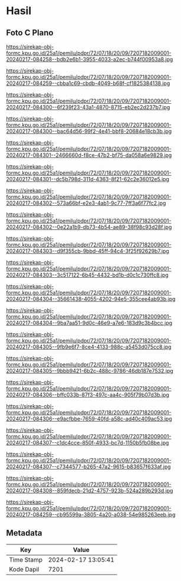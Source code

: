 # Hasil

## Foto C Plano

https://sirekap-obj-formc.kpu.go.id/25a1/pemilu/pdpr/72/07/18/20/09/7207182009001-20240217-084258--bdb2e6b1-3955-4033-a2ec-b744f00953a8.jpg

https://sirekap-obj-formc.kpu.go.id/25a1/pemilu/pdpr/72/07/18/20/09/7207182009001-20240217-084259--cbba1c69-cbdb-4049-b68f-cf1825384138.jpg

https://sirekap-obj-formc.kpu.go.id/25a1/pemilu/pdpr/72/07/18/20/09/7207182009001-20240217-084300--6f239f23-43a1-4870-8715-eb2ec2d237b7.jpg

https://sirekap-obj-formc.kpu.go.id/25a1/pemilu/pdpr/72/07/18/20/09/7207182009001-20240217-084300--bac64d56-99f2-4e41-bbf8-20684e18cb3b.jpg

https://sirekap-obj-formc.kpu.go.id/25a1/pemilu/pdpr/72/07/18/20/09/7207182009001-20240217-084301--2466660d-f8ce-47b2-bf75-da058a6e9829.jpg

https://sirekap-obj-formc.kpu.go.id/25a1/pemilu/pdpr/72/07/18/20/09/7207182009001-20240217-084301--dc5b798d-311d-4363-8f21-62c2e36012e5.jpg

https://sirekap-obj-formc.kpu.go.id/25a1/pemilu/pdpr/72/07/18/20/09/7207182009001-20240217-084302--573a66bf-e2e3-4ab1-9c77-7ff3a6f77fc2.jpg

https://sirekap-obj-formc.kpu.go.id/25a1/pemilu/pdpr/72/07/18/20/09/7207182009001-20240217-084302--0e22a1b9-db73-4b54-ae89-38f98c93d28f.jpg

https://sirekap-obj-formc.kpu.go.id/25a1/pemilu/pdpr/72/07/18/20/09/7207182009001-20240217-084303--d9f355cb-9bbd-45ff-94c4-3f25f92629b7.jpg

https://sirekap-obj-formc.kpu.go.id/25a1/pemilu/pdpr/72/07/18/20/09/7207182009001-20240217-084303--3c517122-6b45-4432-bd1b-d0c1c730ffc8.jpg

https://sirekap-obj-formc.kpu.go.id/25a1/pemilu/pdpr/72/07/18/20/09/7207182009001-20240217-084304--35661438-4055-4202-94e5-355cee4ab93b.jpg

https://sirekap-obj-formc.kpu.go.id/25a1/pemilu/pdpr/72/07/18/20/09/7207182009001-20240217-084304--9ba7aa51-9d0c-46e9-a7e6-183d9c3b4bcc.jpg

https://sirekap-obj-formc.kpu.go.id/25a1/pemilu/pdpr/72/07/18/20/09/7207182009001-20240217-084305--9fb9e6f7-8ce4-4133-988c-a5453d075cc8.jpg

https://sirekap-obj-formc.kpu.go.id/25a1/pemilu/pdpr/72/07/18/20/09/7207182009001-20240217-084305--9bbb9421-6b2c-488c-9786-46db187e7532.jpg

https://sirekap-obj-formc.kpu.go.id/25a1/pemilu/pdpr/72/07/18/20/09/7207182009001-20240217-084306--bffc033b-87f3-497c-aa4c-905f79b07d3b.jpg

https://sirekap-obj-formc.kpu.go.id/25a1/pemilu/pdpr/72/07/18/20/09/7207182009001-20240217-084306--e9acfbbe-7659-40fd-a58c-ad40c409ac53.jpg

https://sirekap-obj-formc.kpu.go.id/25a1/pemilu/pdpr/72/07/18/20/09/7207182009001-20240217-084307--c1dc4cce-850f-4933-bc7d-1150b5fb08be.jpg

https://sirekap-obj-formc.kpu.go.id/25a1/pemilu/pdpr/72/07/18/20/09/7207182009001-20240217-084307--c7344577-b265-47a2-9615-b83657f633af.jpg

https://sirekap-obj-formc.kpu.go.id/25a1/pemilu/pdpr/72/07/18/20/09/7207182009001-20240217-084308--859fdecb-21d2-4757-923b-524a289b293d.jpg

https://sirekap-obj-formc.kpu.go.id/25a1/pemilu/pdpr/72/07/18/20/09/7207182009001-20240217-084259--cb95599a-3805-4a20-a038-54e985263eeb.jpg


## Metadata

| Key        | Value               |
| ---------- | ------------------- |
| Time Stamp | 2024-02-17 13:05:41 |
| Kode Dapil | 7201                |



